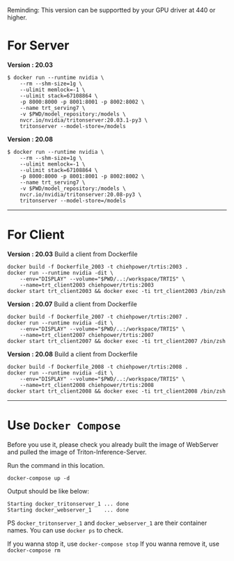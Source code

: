 Reminding: This version can be supportted by your GPU driver at 440 or higher.

# For Server 

**Version : 20.03**

```
$ docker run --runtime nvidia \
    --rm --shm-size=1g \
    --ulimit memlock=-1 \
    --ulimit stack=67108864 \
    -p 8000:8000 -p 8001:8001 -p 8002:8002 \
    --name trt_serving7 \
    -v $PWD/model_repository:/models \
    nvcr.io/nvidia/tritonserver:20.03.1-py3 \
    tritonserver --model-store=/models 
```
**Version : 20.08**

```
$ docker run --runtime nvidia \
    --rm --shm-size=1g \
    --ulimit memlock=-1 \
    --ulimit stack=67108864 \
    -p 8000:8000 -p 8001:8001 -p 8002:8002 \
    --name trt_serving7 \
    -v $PWD/model_repository:/models \
    nvcr.io/nvidia/tritonserver:20.08-py3 \
    tritonserver --model-store=/models
```

---
# For Client

**Version : 20.03**
Build a client from Dockerfile

```
docker build -f Dockerfile_2003 -t chiehpower/trtis:2003 .
docker run --runtime nvidia -dit \
	--env="DISPLAY" --volume="$PWD/..:/workspace/TRTIS" \
	--name=trt_client2003 chiehpower/trtis:2003
docker start trt_client2003 && docker exec -ti trt_client2003 /bin/zsh
```

**Version : 20.07**
Build a client from Dockerfile

```
docker build -f Dockerfile_2007 -t chiehpower/trtis:2007 .
docker run --runtime nvidia -dit \
	--env="DISPLAY" --volume="$PWD/..:/workspace/TRTIS" \
	--name=trt_client2007 chiehpower/trtis:2007
docker start trt_client2007 && docker exec -ti trt_client2007 /bin/zsh
```

**Version : 20.08**
Build a client from Dockerfile

```
docker build -f Dockerfile_2008 -t chiehpower/trtis:2008 .
docker run --runtime nvidia -dit \
	--env="DISPLAY" --volume="$PWD/..:/workspace/TRTIS" \
	--name=trt_client2008 chiehpower/trtis:2008
docker start trt_client2008 && docker exec -ti trt_client2008 /bin/zsh
```

---
# Use `Docker Compose`

Before you use it, please check you already built the image of WebServer and pulled the image of Triton-Inference-Server.

Run the command in this location.

```
docker-compose up -d
```

Output should be like below:
```
Starting docker_tritonserver_1 ... done
Starting docker_webserver_1    ... done
```

PS `docker_tritonserver_1` and `docker_webserver_1` are their container names.
You can use `docker ps` to check.

If you wanna stop it, use `docker-compose stop`
If you wanna remove it, use `docker-compose rm`